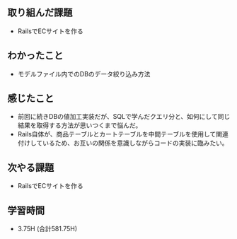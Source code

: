 ## 取り組んだ課題
- RailsでECサイトを作る
  
## わかったこと  
- モデルファイル内でのDBのデータ絞り込み方法
  
## 感じたこと
- 前回に続きDBの値加工実装だが、SQLで学んだクエリ分と、如何にして同じ結果を取得する方法が思いつくまで悩んだ。
- Rails自体が、商品テーブルとカートテーブルを中間テーブルを使用して関連付けしているため、お互いの関係を意識しながらコードの実装に臨みたい。
  
## 次やる課題  
- RailsでECサイトを作る
  
## 学習時間  
- 3.75H (合計581.75H)
